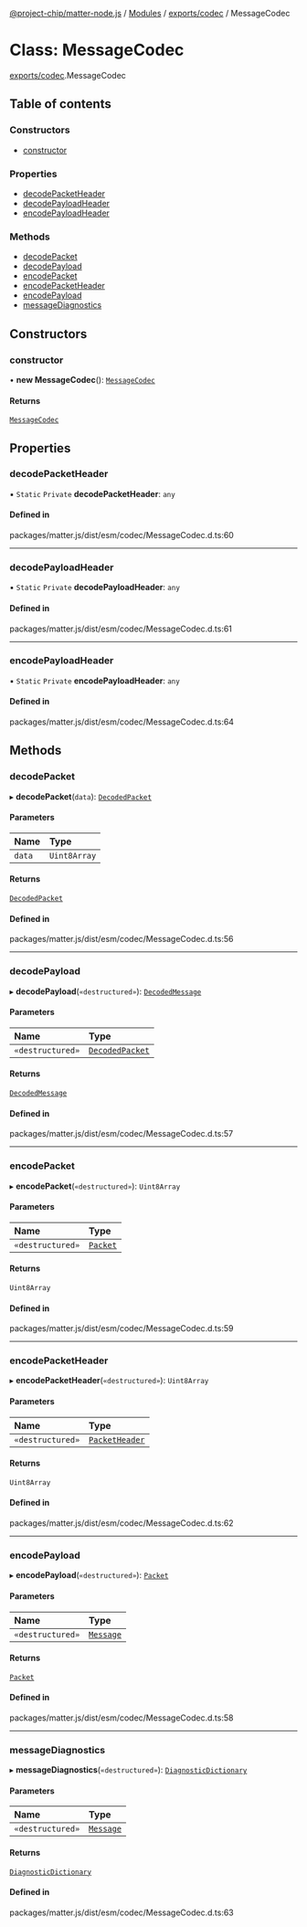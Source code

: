 [@project-chip/matter-node.js](../README.md) / [Modules](../modules.md) / [exports/codec](../modules/exports_codec.md) / MessageCodec

# Class: MessageCodec

[exports/codec](../modules/exports_codec.md).MessageCodec

## Table of contents

### Constructors

- [constructor](exports_codec.MessageCodec.md#constructor)

### Properties

- [decodePacketHeader](exports_codec.MessageCodec.md#decodepacketheader)
- [decodePayloadHeader](exports_codec.MessageCodec.md#decodepayloadheader)
- [encodePayloadHeader](exports_codec.MessageCodec.md#encodepayloadheader)

### Methods

- [decodePacket](exports_codec.MessageCodec.md#decodepacket)
- [decodePayload](exports_codec.MessageCodec.md#decodepayload)
- [encodePacket](exports_codec.MessageCodec.md#encodepacket)
- [encodePacketHeader](exports_codec.MessageCodec.md#encodepacketheader)
- [encodePayload](exports_codec.MessageCodec.md#encodepayload)
- [messageDiagnostics](exports_codec.MessageCodec.md#messagediagnostics)

## Constructors

### constructor

• **new MessageCodec**(): [`MessageCodec`](exports_codec.MessageCodec.md)

#### Returns

[`MessageCodec`](exports_codec.MessageCodec.md)

## Properties

### decodePacketHeader

▪ `Static` `Private` **decodePacketHeader**: `any`

#### Defined in

packages/matter.js/dist/esm/codec/MessageCodec.d.ts:60

___

### decodePayloadHeader

▪ `Static` `Private` **decodePayloadHeader**: `any`

#### Defined in

packages/matter.js/dist/esm/codec/MessageCodec.d.ts:61

___

### encodePayloadHeader

▪ `Static` `Private` **encodePayloadHeader**: `any`

#### Defined in

packages/matter.js/dist/esm/codec/MessageCodec.d.ts:64

## Methods

### decodePacket

▸ **decodePacket**(`data`): [`DecodedPacket`](../interfaces/exports_codec.DecodedPacket.md)

#### Parameters

| Name | Type |
| :------ | :------ |
| `data` | `Uint8Array` |

#### Returns

[`DecodedPacket`](../interfaces/exports_codec.DecodedPacket.md)

#### Defined in

packages/matter.js/dist/esm/codec/MessageCodec.d.ts:56

___

### decodePayload

▸ **decodePayload**(`«destructured»`): [`DecodedMessage`](../interfaces/exports_codec.DecodedMessage.md)

#### Parameters

| Name | Type |
| :------ | :------ |
| `«destructured»` | [`DecodedPacket`](../interfaces/exports_codec.DecodedPacket.md) |

#### Returns

[`DecodedMessage`](../interfaces/exports_codec.DecodedMessage.md)

#### Defined in

packages/matter.js/dist/esm/codec/MessageCodec.d.ts:57

___

### encodePacket

▸ **encodePacket**(`«destructured»`): `Uint8Array`

#### Parameters

| Name | Type |
| :------ | :------ |
| `«destructured»` | [`Packet`](../interfaces/exports_codec.Packet.md) |

#### Returns

`Uint8Array`

#### Defined in

packages/matter.js/dist/esm/codec/MessageCodec.d.ts:59

___

### encodePacketHeader

▸ **encodePacketHeader**(`«destructured»`): `Uint8Array`

#### Parameters

| Name | Type |
| :------ | :------ |
| `«destructured»` | [`PacketHeader`](../interfaces/exports_codec.PacketHeader.md) |

#### Returns

`Uint8Array`

#### Defined in

packages/matter.js/dist/esm/codec/MessageCodec.d.ts:62

___

### encodePayload

▸ **encodePayload**(`«destructured»`): [`Packet`](../interfaces/exports_codec.Packet.md)

#### Parameters

| Name | Type |
| :------ | :------ |
| `«destructured»` | [`Message`](../interfaces/exports_codec.Message.md) |

#### Returns

[`Packet`](../interfaces/exports_codec.Packet.md)

#### Defined in

packages/matter.js/dist/esm/codec/MessageCodec.d.ts:58

___

### messageDiagnostics

▸ **messageDiagnostics**(`«destructured»`): [`DiagnosticDictionary`](exports_log.DiagnosticDictionary.md)

#### Parameters

| Name | Type |
| :------ | :------ |
| `«destructured»` | [`Message`](../interfaces/exports_codec.Message.md) |

#### Returns

[`DiagnosticDictionary`](exports_log.DiagnosticDictionary.md)

#### Defined in

packages/matter.js/dist/esm/codec/MessageCodec.d.ts:63
